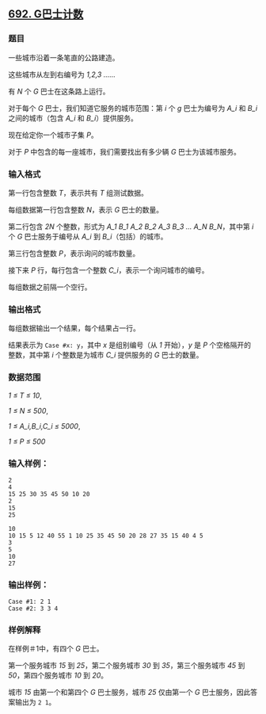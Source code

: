 ## [692. G巴士计数](https://www.acwing.com/problem/content/694/)

### 题目

一些城市沿着一条笔直的公路建造。

这些城市从左到右编号为 *1,2,3 ......*

有 *N* 个 *G* 巴士在这条路上运行。

对于每个 *G* 巴士，我们知道它服务的城市范围：第 *i* 个 *g* 巴士为编号为 *A_i* 和 *B_i* 之间的城市（包含 *A_i* 和 *B_i*）提供服务。

现在给定你一个城市子集 *P*。

对于 *P* 中包含的每一座城市，我们需要找出有多少辆 *G* 巴士为该城市服务。

### 输入格式

第一行包含整数 *T*，表示共有 *T* 组测试数据。

每组数据第一行包含整数 *N*，表示 *G* 巴士的数量。

第二行包含 *2N* 个整数，形式为 *A_1 B_1 A_2 B_2 A_3 B_3 … A_N B_N*，其中第 *i* 个 *G* 巴士服务于编号从 *A_i* 到 *B_i*（包括）的城市。

第三行包含整数 *P*，表示询问的城市数量。

接下来 *P* 行，每行包含一个整数 *C_i*，表示一个询问城市的编号。

每组数据之前隔一个空行。

### 输出格式

每组数据输出一个结果，每个结果占一行。

结果表示为 `Case #x: y`，其中 *x* 是组别编号（从 *1* 开始），*y* 是 *P* 个空格隔开的整数，其中第 *i* 个整数是为城市 *C_i* 提供服务的 *G* 巴士的数量。

### 数据范围

*1 ≤ T ≤ 10*,

*1 ≤ N ≤ 500*,

*1 ≤ A_i,B_i,C_i ≤ 5000*,

*1 ≤ P ≤ 500*

### 输入样例：

```
2
4
15 25 30 35 45 50 10 20
2
15
25

10
10 15 5 12 40 55 1 10 25 35 45 50 20 28 27 35 15 40 4 5
3
5
10
27
```

### 输出样例：

```
Case #1: 2 1
Case #2: 3 3 4
```

### 样例解释

在样例＃1中，有四个 *G* 巴士。

第一个服务城市 *15* 到 *25*，第二个服务城市 *30* 到 *35*，第三个服务城市 *45* 到 *50*，第四个服务城市 *10* 到 *20*。

城市 *15* 由第一个和第四个 *G* 巴士服务，城市 *25* 仅由第一个 *G* 巴士服务，因此答案输出为 `2 1`。
